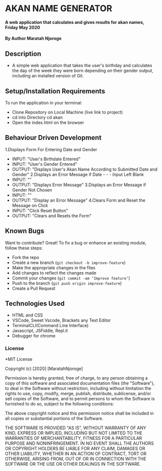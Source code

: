 # AKAN NAME GENERATOR
#### A web application that calculates and gives results for akan names, Friday May 2020
#### By **Author Maratah Njoroge**
## Description
- A simple web application that takes the user's birthday and calculates the day of the week they were born depending on their gender output, including an installed version of Git.
## Setup/Installation Requirements
To run the application in your terminal: 
- Clone Repository on Local Machine (live link to project)
- cd into Directory  cd akan
- Open the index.html on the browser
## Behaviour Driven Development
1.Displays Form For Entering Date and Gender
- INPUT: "User's Birthdate Entered"
- INPUT: "User's Gender Entered"
- OUTPUT: "Displays User's Akan Name According to Submitted Date and Gender"
2.Displays an Error Message if Date - - - Input Left Blank
- INPUT: ""
- OUTPUT: "Displays Error Message"
3.Displays an Error Message if Gender Not Chosen
- INPUT: ""
- OUTPUT: "Display an Error Message"
4.Clears Form and Reset the Message on Click
- INPUT: "Click Reset Button"
- OUTPUT: "Clears and Resets the Form"
## Known Bugs
Want to contribute? Great!
To fix a bug or enhance an existing module, follow these steps:
- Fork the repo
- Create a new branch (`git checkout -b improve-feature`)
- Make the appropriate changes in the files
- Add changes to reflect the changes made
- Commit your changes (`git commit -am ‘Improve feature’`)
- Push to the branch (`git push origin improve-feature`)
- Create a Pull Request
## Technologies Used
- HTML and CSS
- VSCode, Sweet Vscode, Brackets any Text Editor
- TerminalCLI(Command Line Interface)
- Javascript, JSFiddle, Repl.it
- Debugger for chrome
### License
*MIT License

Copyright (c) [2020] [MaratahNjoroge]

Permission is hereby granted, free of charge, to any person obtaining a copy
of this software and associated documentation files (the "Software"), to deal
in the Software without restriction, including without limitation the rights
to use, copy, modify, merge, publish, distribute, sublicense, and/or sell
copies of the Software, and to permit persons to whom the Software is
furnished to do so, subject to the following conditions:

The above copyright notice and this permission notice shall be included in all
copies or substantial portions of the Software.

THE SOFTWARE IS PROVIDED "AS IS", WITHOUT WARRANTY OF ANY KIND, EXPRESS OR
IMPLIED, INCLUDING BUT NOT LIMITED TO THE WARRANTIES OF MERCHANTABILITY,
FITNESS FOR A PARTICULAR PURPOSE AND NONINFRINGEMENT. IN NO EVENT SHALL THE
AUTHORS OR COPYRIGHT HOLDERS BE LIABLE FOR ANY CLAIM, DAMAGES OR OTHER
LIABILITY, WHETHER IN AN ACTION OF CONTRACT, TORT OR OTHERWISE, ARISING FROM,
OUT OF OR IN CONNECTION WITH THE SOFTWARE OR THE USE OR OTHER DEALINGS IN THE
SOFTWARE. 